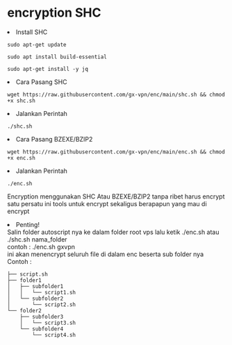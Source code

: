 # encryption SHC

<li>Install SHC</li>
<pre><code>sudo apt-get update</code></pre>
<pre><code>sudo apt install build-essential</code></pre>
<pre><code>sudo apt-get install -y jq</code></pre>

<li>Cara Pasang SHC</li>
<pre><code>wget https://raw.githubusercontent.com/gx-vpn/enc/main/shc.sh && chmod +x shc.sh</code></pre>
<li>Jalankan Perintah</li>
<pre><code>./shc.sh</code></pre>

<li>Cara Pasang BZEXE/BZIP2</li>
<pre><code>wget https://raw.githubusercontent.com/gx-vpn/enc/main/enc.sh && chmod +x enc.sh</code></pre>
<li>Jalankan Perintah</li>
<pre><code>./enc.sh</code></pre>

Encryption menggunakan SHC Atau BZEXE/BZIP2 tanpa ribet harus encrypt satu persatu ini tools untuk encrypt sekaligus berapapun yang mau di encrypt

<li>Penting!</li>
Salin folder autoscript nya ke dalam folder root vps lalu ketik ./enc.sh atau ./shc.sh nama_folder <br>
contoh : ./enc.sh gxvpn<br>
ini akan menencrypt seluruh file di dalam enc beserta sub folder nya<br>
Contoh :

    ├── script.sh
    ├── folder1
    │   ├── subfolder1
    │   │   └── script1.sh
    │   └── subfolder2
    │       └── script2.sh
    └── folder2
        ├── subfolder3
        │   └── script3.sh
        └── subfolder4
            └── script4.sh
